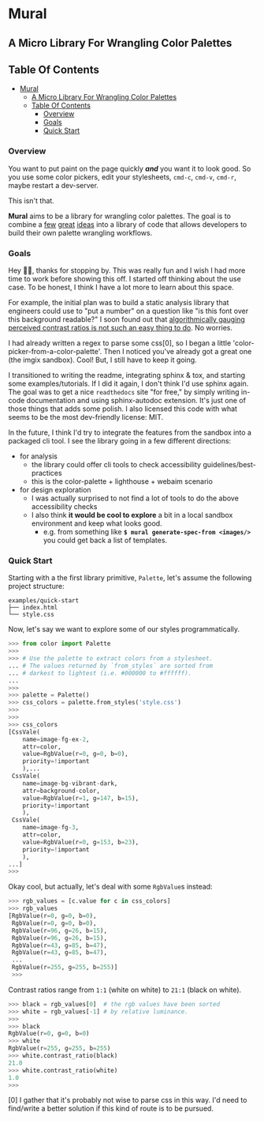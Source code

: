 # Mural

## A Micro Library For Wrangling Color Palettes

## Table Of Contents
- [Mural](#mural)
  - [A Micro Library For Wrangling Color Palettes](#a-micro-library-for-wrangling-color-palettes)
  - [Table Of Contents](#table-of-contents)
    - [Overview](#overview)
    - [Goals](#goals)
    - [Quick Start](#quick-start)


### Overview

You want to put paint on the page quickly **_and_** you want it to look good. So you
use some color pickers, edit your stylesheets,  `cmd-c`, `cmd-v`, `cmd-r`, maybe restart
a dev-server.

This isn't that. 

**Mural** aims to be a library for wrangling color palettes. The goal is to combine a [few](https://webaim.org/resources/contrastchecker/) [great](https://docs.imgix.com/apis/url/color-palette/palette) [ideas](https://github.com/w3c/wcag/issues/695) into a library of code that allows developers to build their own palette wrangling workflows.

### Goals

Hey 👋🏼, thanks for stopping by. This was really fun and I wish I had more time to work before showing this off. I started off thinking about the use case. To be honest, I think I have a lot more to learn about this space.

For example, the initial plan was to build a static analysis library that engineers could use to "put a number" on a question like "is this font over this background readable?" I soon found out that [algorithmically gauging perceived contrast ratios is not such an easy thing to do](https://github.com/w3c/wcag/issues/695). No worries.

I had already written a regex to parse some css[0], so I began a little 'color-picker-from-a-color-palette'. Then I noticed you've already got a great one (the imgix sandbox). Cool! But, I still have to keep it going. 

I transitioned to writing the readme, integrating sphinx & tox, and starting some examples/tutorials. If I did it again, I don't think I'd use sphinx again. The goal was to get a nice `readthedocs` site "for free," by simply writing in-code documentation and using sphinx-autodoc extension. It's just one of those things that adds some polish. I also licensed this code with what seems to be the most dev-friendly license: MIT.

In the future, I think I'd try to integrate the features from the sandbox into a packaged cli tool. I see the library going in a few different directions:

- for analysis
  - the library could offer cli tools to check accessibility guidelines/best-practices
  - this is the color-palette + lighthouse + webaim scenario
- for design exploration
  - I was actually surprised to not find a lot of tools to do the above accessibility checks
  - I also think **it would be cool to explore** a bit in a local sandbox environment and keep what looks good.
    - e.g. from something like **`$ mural generate-spec-from <images/>`** you could get back a list of templates.


### Quick Start


Starting with a the first library primitive, `Palette`, let's assume the following project structure:

```
examples/quick-start
├── index.html
└── style.css
```

Now, let's say we want to explore some of our styles programmatically.

```python
>>> from color import Palette
>>> 
>>> # Use the palette to extract colors from a stylesheet.
... # The values returned by `from_styles` are sorted from
... # darkest to lightest (i.e. #000000 to #ffffff).
... 
>>>
>>> palette = Palette()
>>> css_colors = palette.from_styles('style.css')
>>> 
>>> 
>>> css_colors
[CssVale(
    name=image-fg-ex-2, 
    attr=color, 
    value=RgbValue(r=0, g=0, b=0), 
    priority=!important
    ),...
 CssVale(
    name=image-bg-vibrant-dark, 
    attr=background-color, 
    value=RgbValue(r=1, g=147, b=15),
    priority=!important
    ),
 CssVale(
    name=image-fg-3, 
    attr=color, 
    value=RgbValue(r=0, g=153, b=23), 
    priority=!important
    ), 
...]
>>>
```

Okay cool, but actually, let's deal with some `RgbValue`s instead:

```python
>>> rgb_values = [c.value for c in css_colors]
>>> rgb_values
[RgbValue(r=0, g=0, b=0), 
 RgbValue(r=0, g=0, b=0),
 RgbValue(r=96, g=26, b=15), 
 RgbValue(r=96, g=26, b=15), 
 RgbValue(r=43, g=85, b=47), 
 RgbValue(r=43, g=85, b=47),
 ...
 RgbValue(r=255, g=255, b=255)]
 >>>
```

Contrast ratios range from `1:1` (white on white) to `21:1` (black on white).

```python
>>> black = rgb_values[0]  # the rgb values have been sorted
>>> white = rgb_values[-1] # by relative luminance. 
>>> 
>>> black
RgbValue(r=0, g=0, b=0)
>>> white
RgbValue(r=255, g=255, b=255)
>>> white.contrast_ratio(black)
21.0
>>> white.contrast_ratio(white)
1.0
>>> 
```



[0] I gather that it's probably not wise to parse css in this way. I'd need to find/write a better solution if this kind of route is to be pursued.
